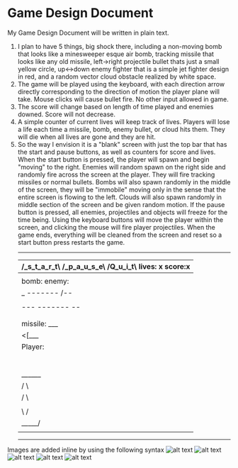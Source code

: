 # Game Design Document
My Game Design Document will be written in plain text.


1. I plan to have 5 things, big shock there, including a non-moving bomb that looks like a minesweeper esque air bomb, tracking missile that looks like any old missile, left->right projectile bullet thats just a small yellow circle, up<->down enemy fighter that is a simple jet fighter design in red, and a random vector cloud obstacle realized by white space.
2. The game will be played using the keyboard, with each direction arrow directly corresponding to the direction of motion the player plane will take. Mouse clicks will cause bullet fire. No other input allowed in game.
3. The score will change based on length of time played and enemies downed. Score will not decrease.
4. A simple counter of current lives will keep track of lives. Players will lose a life each time a missile, bomb, enemy bullet, or cloud hits them. They will die when all lives are gone and they are hit.
5. So the way I envision it is a "blank" screen with just the top bar that has the start and pause buttons, as well as counters for score and lives.
When the start button is pressed, the player will spawn and begin "moving" to the right. Enemies will random spawn on the right side
 and randomly fire across the screen at the player. They will fire tracking missiles or normal bullets. Bombs will also spawn randomly in the middle of the screen, they will be "immobile"
 moving only in the sense that the entire screen is flowing to the left. Clouds will also spawn randomly in middle section of the screen and be given random
 motion.  If the pause button is pressed, all enemies, projectiles and objects will freeze for the time being. Using the keyboard buttons will move the player
 within the screen, and clicking the mouse will fire player projectiles. When the game ends, everything will be cleaned from the screen and reset so a start button press restarts the game.
	______________________________________________________________________________________________
	| /_s_t_a_r_t\    /_p_a_u_s_e\  /Q_u_i_t\           lives: x              score:x            |
	|--------------------------------------------------------------------------------------------|
	|                                                                                            |
	|				bomb:                                            enemy:      |
	|				 _			        -------           /--|	     |
	|				|x|                           en fire:          <----|       |
	|				---				-------           \--|	     |
	|						                                             |
	|                                                                                            |
	|                                    missile:   ___					     |
	|					      <[___|					     |
	|      Player:										     |
	|	|--\             p fire:                                                             |										             |
	|	|---->		--------							     |
	|	|--/										     |
	|											     |
	|											     |
	|											     |
	|					  ______					     |
	|					 /	\					     |
	|					/	 \					     |
	|				        | cloud	 |					     |
	|					\	/					     |
	|					 \_____/					     |
	|											     |
	----------------------------------------------------------------------------------------------

Images are added inline by using the following syntax
![alt text](http://t2.gstatic.com/images?q=tbn:ANd9GcT_9tdxTsJIx_LCRhG2hm7l5nhno9ATp8fzYZ18pn_JBIDMAdHzJSOaAg "Bomb")
![alt text](http://www.gsx.com/Portals/38080/images/cloud.gif "cloud")
![alt text](http://t0.gstatic.com/images?q=tbn:ANd9GcSWMrKKdnLKXzRC_qBGjuyr_a7it7leUmrnEqoULVs5BrtXafwk "plane")
![alt text](http://t2.gstatic.com/images?q=tbn:ANd9GcTW6ZSU3K5hqvb-TwpyuDQWZ7H7SaO-wKzlYwCPhe1wDaK0Q9x1dA "Bullet")
![alt text](http://t1.gstatic.com/images?q=tbn:ANd9GcRoUXqRkjUhhcZohaOxWrbCEQdbXK8QJPLm4xd9YKyOaZb7oh4zJw "missile")

